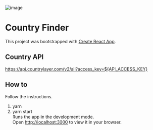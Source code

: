![image](https://user-images.githubusercontent.com/64267602/155876881-96eb07c3-ea1f-4110-a199-47136a1bd45e.png)

# Country Finder

This project was bootstrapped with [Create React App](https://github.com/facebook/create-react-app).

## Country API
https://api.countrylayer.com/v2/all?access_key=${API_ACCESS_KEY}

## How to 
Follow the instructions.
1. yarn
2. yarn start\
Runs the app in the development mode.\
Open [http://localhost:3000](http://localhost:3000) to view it in your browser.
